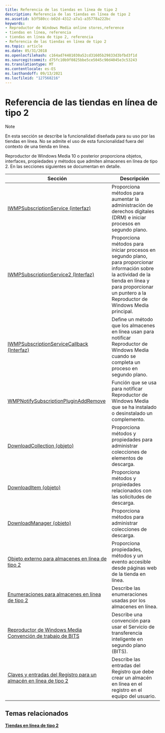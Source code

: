 ```yaml
---
title: Referencia de las tiendas en línea de tipo 2
description: Referencia de las tiendas en línea de tipo 2
ms.assetid: b3f580cc-b02d-4312-a7a1-a35778a222bc
keywords:
- Reproductor de Windows Media online stores,reference
- tiendas en línea, referencia
- tiendas en línea de tipo 2, referencia
- Referencia de las tiendas en línea de tipo 2
ms.topic: article
ms.date: 05/31/2018
ms.openlocfilehash: c164ad74481030a52cd31605b29833d3bfbd3f1d
ms.sourcegitcommit: d75fc10b9f0825bbe5ce5045c90d4045e3c53243
ms.translationtype: MT
ms.contentlocale: es-ES
ms.lasthandoff: 09/13/2021
ms.locfileid: "127568216"
---
```

# <a name="reference-for-type-2-online-stores"></a>Referencia de las tiendas en línea de tipo 2

> [!Note]  
> En esta sección se describe la funcionalidad diseñada para su uso por las tiendas en línea. No se admite el uso de esta funcionalidad fuera del contexto de una tienda en línea.

 

Reproductor de Windows Media 10 o posterior proporciona objetos, interfaces, propiedades y métodos que admiten almacenes en línea de tipo 2. En las secciones siguientes se documentan en detalle.



| Sección                                                                                                        | Descripción                                                                                                                                                                 |
|----------------------------------------------------------------------------------------------------------------|-----------------------------------------------------------------------------------------------------------------------------------------------------------------------------|
| [IWMPSubscriptionService (interfaz)](/previous-versions/windows/desktop/api/subscriptionservices/nn-subscriptionservices-iwmpsubscriptionservice)                                               | Proporciona métodos para aumentar la administración de derechos digitales (DRM) e iniciar procesos en segundo plano.                                                                              |
| [IWMPSubscriptionService2 (Interfaz)](/previous-versions/windows/desktop/api/subscriptionservices/nn-subscriptionservices-iwmpsubscriptionservice2)                                             | Proporciona métodos para iniciar procesos en segundo plano, para proporcionar información sobre la actividad de la tienda en línea y para proporcionar un puntero a la Reproductor de Windows Media principal. |
| [IWMPSubscriptionServiceCallback (Interfaz)](/previous-versions/windows/desktop/api/subscriptionservices/nn-subscriptionservices-iwmpsubscriptionservicecallback)                               | Define un método que los almacenes en línea usan para notificar Reproductor de Windows Media cuando se completa un proceso en segundo plano.                                                              |
| [WMPNotifySubscriptionPluginAddRemove](/previous-versions/windows/desktop/api/contentpartner/nf-contentpartner-wmpnotifysubscriptionpluginaddremove)                               | Función que se usa para notificar Reproductor de Windows Media que se ha instalado o desinstalado un complemento.                                                                            |
| [DownloadCollection (objeto)](downloadcollection-object.md)                                                     | Proporciona métodos y propiedades para administrar colecciones de elementos de descarga.                                                                                                    |
| [DownloadItem (objeto)](downloaditem-object.md)                                                                 | Proporciona métodos y propiedades relacionados con las solicitudes de descarga.                                                                                                              |
| [DownloadManager (objeto)](downloadmanager-object.md)                                                           | Proporciona métodos para administrar colecciones de descarga.                                                                                                                            |
| [Objeto externo para almacenes en línea de tipo 2](external-object-for-type-2-online-stores.md)                       | Proporciona propiedades, métodos y un evento accesible desde páginas web de la tienda en línea.                                                                                           |
| [Enumeraciones para almacenes en línea de tipo 2](enumerations-for-type-2-online-stores.md)                             | Describe las enumeraciones usadas por los almacenes en línea.                                                                                                                               |
| [Reproductor de Windows Media Convención de trabajo de BITS](windows-media-player-bits-job-convention.md)                       | Describe una convención para usar el Servicio de transferencia inteligente en segundo plano (BITS).                                                                                        |
| [Claves y entradas del Registro para un almacén en línea de tipo 2](registry-keys-and-entries-for-a-type-2-online-store.md) | Describe las entradas del Registro que debe crear un almacén en línea en el registro en el equipo del usuario.                                                                         |



 

## <a name="related-topics"></a>Temas relacionados

<dl> <dt>

[**Tiendas en línea de tipo 2**](type-2-online-stores.md)
</dt> </dl>

 

 




